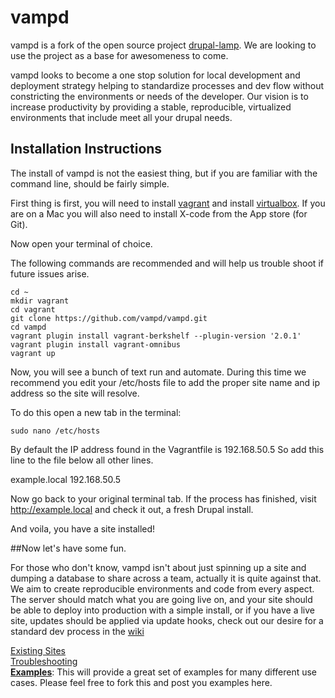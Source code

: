 vampd
=================

vampd is a fork of the open source project [drupal-lamp](newmediadenver/drupal-lamp).
We are looking to use the project as a base for awesomeness to come.

vampd looks to become a one stop solution for local development and deployment
strategy helping to standardize processes and dev flow without constricting the
environments or needs of the developer. Our vision is to increase productivity
by providing a stable, reproducible, virtualized environments that include
meet all your drupal needs.

Installation Instructions
-------------------------

The install of vampd is not the easiest thing, but if you are familiar with the
command line, should be fairly simple.

First thing is first, you will need to install [vagrant](https://www.vagrantup.com/downloads.html)
and install [virtualbox](https://www.virtualbox.org/wiki/Downloads). If you are on
a Mac you will also need to install X-code from the App store (for Git).

Now open your terminal of choice.

The following commands are recommended and will help us trouble shoot if future
issues arise.
```
cd ~
mkdir vagrant
cd vagrant
git clone https://github.com/vampd/vampd.git
cd vampd
vagrant plugin install vagrant-berkshelf --plugin-version '2.0.1'
vagrant plugin install vagrant-omnibus
vagrant up
```

Now, you will see a bunch of text run and automate. During this time we recommend you
edit your /etc/hosts file to add the proper site name and ip address so the site
will resolve.

To do this open a new tab in the terminal:
```
sudo nano /etc/hosts
```

By default the IP address found in the Vagrantfile is 192.168.50.5 So add this
line to the file below all other lines.

example.local 192.168.50.5

Now go back to your original terminal tab. If the process has finished, visit
http://example.local and check it out, a fresh Drupal install.


And voila, you have a site installed!

##Now let's have some fun.

For those who don't know, vampd isn't about just spinning up a site and dumping
a database to share across a team, actually it is quite against that. We aim to
create reproducible environments and code from every aspect. The server should match
what you are going live on, and your site should be able to deploy into production
with a simple install, or if you have a live site, updates should be applied via
update hooks, check out our desire for a standard dev process in the [wiki](http://github.com/vampd/vampd)

[Existing Sites](https://github.com/vampd/vampd/wiki/Existing-Sites) <br />
[Troubleshooting](https://github.com/vampd/vampd/wiki/Trobuleshooting) <br />
[**Examples**](https://github.com/vampd/vampd-examples): This will provide a great
set of examples for many different use cases. Please feel free to fork this and
post you examples here.
